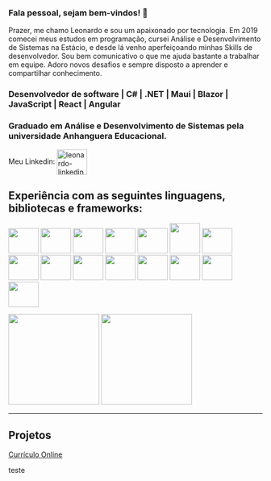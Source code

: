 ### Fala pessoal, sejam bem-vindos! 🤘


Prazer, me chamo Leonardo e sou um apaixonado por tecnologia.
Em 2019 comecei meus estudos em programação, cursei Análise e Desenvolvimento de Sistemas na Estácio, e desde lá venho aperfeiçoando minhas Skills de desenvolvedor.
Sou bem comunicativo o que me ajuda bastante a trabalhar em equipe. Adoro novos desafios e sempre disposto a aprender e compartilhar conhecimento.

 

### Desenvolvedor de software | C# | .NET | Maui | Blazor | JavaScript | React | Angular

 

### Graduado em Análise e Desenvolvimento de Sistemas pela universidade Anhanguera Educacional.

 
<div style="display: inline-block">
Meu Linkedin:
<a href="https://www.linkedin.com/in/leo-campos-a6113534/" target="_blank">
<img align="center" alt="leonardo-linkedin" height="50" width="60" src="https://cdn.jsdelivr.net/gh/devicons/devicon/icons/linkedin/linkedin-original.svg"/>
</a>
</div>

 

## Experiência com as seguintes linguagens, bibliotecas e frameworks:
<img src="https://cdn.jsdelivr.net/gh/devicons/devicon/icons/csharp/csharp-original.svg" height="50" width="60"></img>
<img src="https://cdn.jsdelivr.net/gh/devicons/devicon/icons/dotnetcore/dotnetcore-original.svg" height="50" width="60"></img>
<img src="https://cdn.jsdelivr.net/gh/devicons/devicon/icons/microsoftsqlserver/microsoftsqlserver-plain-wordmark.svg" height="50" width="60"></img>
<img src="https://cdn.jsdelivr.net/gh/devicons/devicon/icons/mysql/mysql-plain-wordmark.svg" height="50" width="60"></img>
<img src="https://cdn.jsdelivr.net/gh/devicons/devicon/icons/mongodb/mongodb-original-wordmark.svg" height="50" width="60"></img>
<img src="https://devblogs.microsoft.com/dotnet/wp-content/uploads/sites/10/2019/04/BrandBlazor_big_with_border.png" height="60" width="60"></img>
<img src="https://raw.githubusercontent.com/MahmudX/awesome-maui/main/dotnet_bot.svg" height="50" width="60"></img>
<img src="https://cdn.jsdelivr.net/gh/devicons/devicon/icons/bootstrap/bootstrap-plain-wordmark.svg" height="50" width="60"></img>
<img src="https://cdn.jsdelivr.net/gh/devicons/devicon/icons/typescript/typescript-original.svg" height="50" width="60"></img>
<img src="https://cdn.jsdelivr.net/gh/devicons/devicon/icons/react/react-original-wordmark.svg" height="50" width="60"></img>
<img src="https://cdn.jsdelivr.net/gh/devicons/devicon/icons/angularjs/angularjs-original.svg" height="50" width="60"></img>
<img src="https://cdn.jsdelivr.net/gh/devicons/devicon/icons/javascript/javascript-original.svg" height="50" width="60"></img>
<img src="https://cdn.jsdelivr.net/gh/devicons/devicon/icons/jquery/jquery-original-wordmark.svg" height="50" width="60"></img>
<img src="https://cdn.jsdelivr.net/gh/devicons/devicon/icons/html5/html5-original-wordmark.svg" height="50" width="60"></img>
<img src="https://cdn.jsdelivr.net/gh/devicons/devicon/icons/css3/css3-original-wordmark.svg" height="50" width="60"></img>

 

<div>
    <a href="https://github.com/Leopcampos"></a>
    <img height="180em" src="https://github-readme-stats.vercel.app/api?username=Leopcampos&theme=transparent&show_icons=true"/>
    <img height="180em" src="https://github-readme-stats.vercel.app/api/top-langs/?username=Leopcampos&layout=compact&theme=transparent"/>
</div>


<hr/>

## Projetos
<div>
<a href="https://leopcampos.github.io/Curriculo/">Currículo Online</a>
</div>






teste
